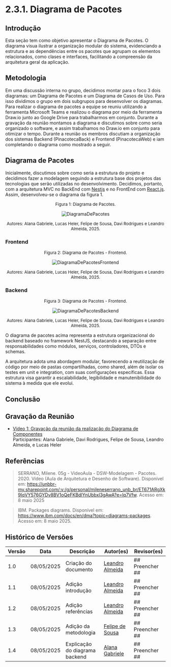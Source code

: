 # 2.3.1. Diagrama de Pacotes

## Introdução

Esta seção tem como objetivo apresentar o Diagrama de Pacotes. O diagrama visua ilustrar a organização modular do sistema, evidenciando a estrutura e as dependências entre os pacotes que agrupam os elementos relacionados, como clases e interfaces, facilitando a compreensão da arquitetura geral da aplicação.

## Metodologia

Em uma discussão interna no grupo, decidimos montar para o foco 3 dois diagramas: um Diagrama de Pacotes e um Diagrama de Casos de Uso. Para isso dividimos o grupo em dois subgrupos para desenvolver os diagramas. Para realizar o diagrama de pacotes a equipe se reuniu utilizando a ferramenta Microsoft Teams e realizou o diagrama por meio da ferramenta Draw.io junto ao Google Drive para trabalharmos em conjunto. Durante a gravação da reunião montamos a diagrama e discutimos sobre como seria organizado o software, e assim trabalhamos no Draw.io em conjunto para otimizar o tempo. Durante a reunião os membros discutiam a organização dos sistemas Backend (PinacotecaBack) e Frontend (PinacotecaWeb) e iam completando o diagrama como mostrado a seguir.

## Diagrama de Pacotes

Inicialmente, discutimos sobre como seria a estrutura do projeto e decidimos fazer a modelagem seguindo a estrutura base dos projetos das tecnologias que serão utilizadas no desenvolvimento. Decidimos, portanto, com a arquitetura MVC no BackEnd com [Nestjs](https://docs.nestjs.com/) e no FrontEnd com [React.js](https://react.dev/). Assim, desenvolveu-se o diagrama da figura 1.

<font size="2"><p style="text-align: center">Figura 1: Diagrama de Pacotes.</p></font>

<div style="text-align: center;">

![DiagramaDePacotes](#)

</div>
<font size="2"><p style="text-align: center">Autores: Alana Gabriele, Lucas Heler, Felipe de Sousa, Davi Rodrigues e Leandro Almeida, 2025.</p></font>

### Frontend

<font size="2"><p style="text-align: center">Figura 2: Diagrama de Pacotes - Frontend.</p></font>

<div style="text-align: center;">

![DiagramaDePacotesFrontend](#)

</div>
<font size="2"><p style="text-align: center">Autores: Alana Gabriele, Lucas Heler, Felipe de Sousa, Davi Rodrigues e Leandro Almeida, 2025.</p></font>

### Backend

<font size="2"><p style="text-align: center">Figura 3: Diagrama de Pacotes - Frontend.</p></font>

<div style="text-align: center;">

![DiagramaDePacotesBackend](#)

</div>
<font size="2"><p style="text-align: center">Autores: Alana Gabriele, Lucas Heler, Felipe de Sousa, Davi Rodrigues e Leandro Almeida, 2025.</p></font>

O diagrama de pacotes acima representa a estrutura organizacional do backend baseado no framework NestJS, destacando a separação entre responsabilidades como módulos, serviços, controladores, DTOs e schemas.

A arquitetura adota uma abordagem modular, favorecendo a reutilização de código por meio de pastas compartilhadas, como shared, além de isolar os testes em unit e integration, com suas configurações específicas. Essa estrutura visa garantir a escalabilidade, legibilidade e manutenibilidade do sistema à medida que ele evolui.

## Conclusão

## Gravação da Reunião

- [Vídeo 1: Gravação da reunião da realização do Diagrama de Componentes](#)</br>
  Participantes: Alana Gabriele, Davi Rodrigues, Felipe de Sousa, Leandro Almeida, e Lucas Heler

## Referências

> SERRANO, Milene. 05g - VideoAula - DSW-Modelagem - Pacotes. 2020. Vídeo (Aula de Arquitetura e Desenho de Software). Disponível em: https://unbbr-my.sharepoint.com/:v:/g/personal/mileneserrano_unb_br/ET671ARgXk9IqVY576GYDv8BV1oQeFKBdIYnUbbxl3gAwA?e=lq7Vfw. Acesso em: 8 maio 2025

> IBM. Packages diagrams. Disponível em: https://www.ibm.com/docs/en/dma?topic=diagrams-packages. Acesso em: 8 maio 2025.

## Histórico de Versões

| Versão | Data       | Descrição                      | Autor(es)                                          | Revisor(es)     |
| ------ | ---------- | ------------------------------ | -------------------------------------------------- | --------------- |
| 1.0    | 08/05/2025 | Criação do documento           | [Leandro Almeida](https://github.com/LeanArs)      | ## Preencher ## |
| 1.1    | 08/05/2025 | Adição introdução              | [Leandro Almeida](https://github.com/LeanArs)      | ## Preencher ## |
| 1.2    | 08/05/2025 | Adição referências             | [Leandro Almeida](https://github.com/LeanArs)      | ## Preencher ## |
| 1.3    | 08/05/2025 | Adição da metodologia          | [Felipe de Sousa](https://github.com/fsousac)      | ## Preencher ## |
| 1.4    | 08/05/2025 | Explicação do diagrama backend | [Alana Gabriele](https://github.com/alanagabriele) | ## Preencher ## |
